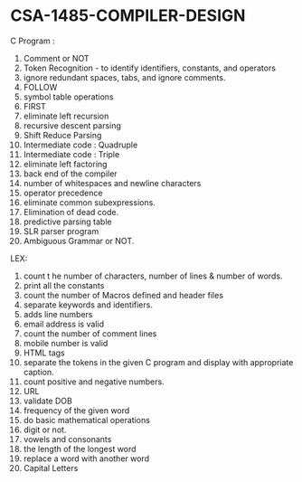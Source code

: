 # CSA-1485-COMPILER-DESIGN


C Program :
1.	Comment or NOT
2.	Token Recognition - to identify identifiers, constants, and operators
3.	ignore redundant spaces, tabs, and ignore comments.
4.	FOLLOW
5.	symbol table operations
6.	FIRST
7.	eliminate left recursion
8.	recursive descent parsing
9.	Shift Reduce Parsing 
10.	Intermediate code : Quadruple 
11.	Intermediate code : Triple
12.	eliminate left factoring
13.	back end of the compiler
14.	number of whitespaces and newline characters
15.	operator precedence  
16.	eliminate common subexpressions. 
17.	Elimination of dead code. 
18.	predictive parsing table
19.	SLR parser program
20.	Ambiguous Grammar or NOT. 

LEX:
1.	count t he number of characters, number of lines & number of words.
2.	print all the constants
3.	count the number of Macros defined and header files
4.	separate keywords and identifiers.  
5.	adds line numbers
6.	email address is valid
7.	count the number of comment lines
8.	mobile number is valid
9.	HTML tags
10.	separate the tokens in the given C program and display with appropriate caption.
11.	count positive and negative numbers.
12.	URL
13.	validate DOB
14.	frequency of the given word
15.	do basic mathematical operations
16.	digit or not.
17.	vowels and consonants
18.	the length of the longest word
19.	replace a word with another word
20.	Capital Letters 
